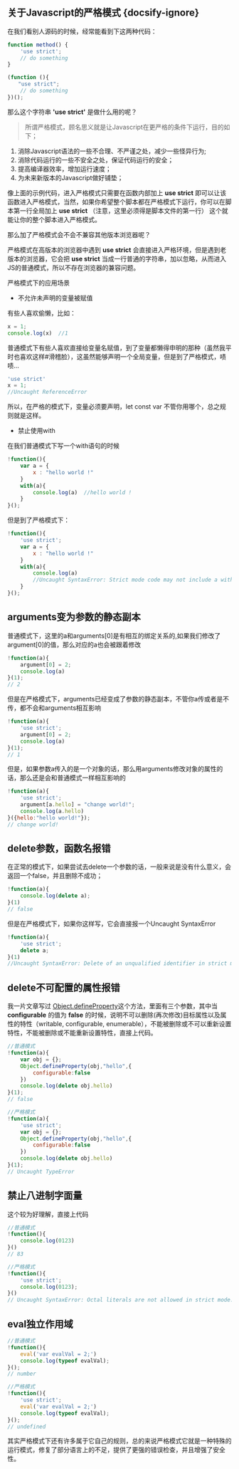 ## 关于Javascript的严格模式 {docsify-ignore}

在我们看别人源码的时候，经常能看到下这两种代码：

```js
function method() {
    'use strict';
    // do something
}
```

```js
(function (){
　　"use strict";
    // do something
})();
```

那么这个字符串 **'use strict'** 是做什么用的呢？  
  
  
> 所谓严格模式，顾名思义就是让Javascript在更严格的条件下运行，目的如下；

1. 消除Javascript语法的一些不合理、不严谨之处，减少一些怪异行为;
2. 消除代码运行的一些不安全之处，保证代码运行的安全；
3. 提高编译器效率，增加运行速度；
4. 为未来新版本的Javascript做好铺垫；

像上面的示例代码，进入严格模式只需要在函数内部加上  **use strict** 即可以让该函数进入严格模式，当然，如果你希望整个脚本都在严格模式下运行，你可以在脚本第一行全局加上 **use strict** （注意，这里必须得是脚本文件的第一行） 这个就能让你的整个脚本进入严格模式。

那么加了严格模式会不会不兼容其他版本浏览器呢？  

严格模式在高版本的浏览器中遇到 **use strict** 会直接进入严格环境，但是遇到老版本的浏览器，它会把 **use strict** 当成一行普通的字符串，加以忽略，从而进入JS的普通模式，所以不存在浏览器的兼容问题。

严格模式下的应用场景
- 不允许未声明的变量被赋值 

有些人喜欢偷懒，比如：

```js
x = 1;
console.log(x)  //1
```
普通模式下有些人喜欢直接给变量名赋值，到了变量都懒得申明的那种（虽然我平时也喜欢这样#滑稽脸），这虽然能够声明一个全局变量，但是到了严格模式，啧啧...

```js
'use strict'
x = 1;  
//Uncaught ReferenceError
```
所以，在严格的模式下，变量必须要声明，let const var 不管你用哪个，总之规则就是这样。
- 禁止使用with  

在我们普通模式下写一个with语句的时候

```js
!function(){
    var a = {
        x : "hello world !"
    } 
    with(a){
        console.log(a)  //hello world !
    }
}();
```

但是到了严格模式下：

```js
!function(){
    'use strict';
    var a = {
        x : "hello world !"
    } 
    with(a){
        console.log(a)  
        //Uncaught SyntaxError: Strict mode code may not include a with statement
    }
}();
```
## arguments变为参数的静态副本  

普通模式下，这里的a和arguments[0]是有相互的绑定关系的,如果我们修改了argument[0]的值，那么对应的a也会被跟着修改

```js
!function(a){
    argument[0] = 2;
    console.log(a)
}(1);
// 2
```

但是在严格模式下，arguments已经变成了参数的静态副本，不管你a传或者是不传，都不会和arguments相互影响

```js
!function(a){
    'use strict';
    argument[0] = 2;
    console.log(a)
}(1);
// 1
```

但是，如果参数a传入的是一个对象的话，那么用arguments修改对象的属性的话，那么还是会和普通模式一样相互影响的

```js
!function(a){
    'use strict';
    argument[a.hello] = "change world!";
    console.log(a.hello)
}({hello:"hello world!"});
// change world!
```
## delete参数，函数名报错  

在正常的模式下，如果尝试去delete一个参数的话，一般来说是没有什么意义，会返回一个false，并且删除不成功；

```js
!function(a){
    console.log(delete a); 
}(1)
// false
```
但是在严格模式下，如果你这样写，它会直接报一个Uncaught SyntaxError

```js
!function(a){
    'use strict';
    delete a;
}(1)
//Uncaught SyntaxError: Delete of an unqualified identifier in strict mode.
```
## delete不可配置的属性报错  
我一片文章写过 [Object.defineProperty](../other/关于Javascript的严格模式.md)这个方法，里面有三个参数，其中当 **configurable** 的值为 **false** 的时候，说明不可以删除(再次修改)目标属性以及属性的特性（writable, configurable, enumerable），不能被删除或不可以重新设置特性，不能被删除或不能重新设置特性，直接上代码。


```js
//普通模式
!function(a){
    var obj = {};
    Object.defineProperty(obj,"hello",{
        configurable:false
    })
    console.log(delete obj.hello)
}(1);
// false
```
```js
//严格模式
!function(a){
    'use strict';
    var obj = {};
    Object.defineProperty(obj,"hello",{
        configurable:false
    })
    console.log(delete obj.hello)
}(1);
// Uncaught TypeError
```
## 禁止八进制字面量  

这个较为好理解，直接上代码

```js
//普通模式
!function(){
    console.log(0123)
}()
// 83
```
```js
//严格模式
!function(){
    'use strict';
    console.log(0123);
}()
// Uncaught SyntaxError: Octal literals are not allowed in strict mode.
```
## eval独立作用域  


```js
//普通模式
!function(){
    eval('var evalVal = 2;')
    console.log(typeof evalVal);
}();
// number
```

```js
//严格模式
!function(){
    'use strict';
    eval('var evalVal = 2;')
    console.log(typeof evalVal);
}();
// undefined
```
其实严格模式下还有许多属于它自己的规则，总的来说严格模式它就是一种特殊的运行模式，修复了部分语言上的不足，提供了更强的错误检查，并且增强了安全性。











 
